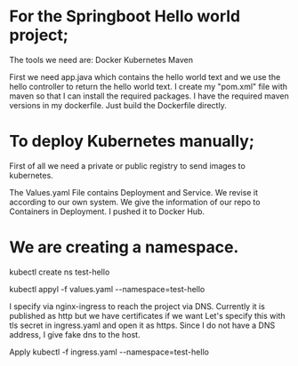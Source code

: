 # For the Springboot Hello world project;

The tools we need are:
Docker
Kubernetes
Maven

First we need app.java which contains the hello world text and we use the hello controller to return the hello world text.
I create my "pom.xml" file with maven so that I can install the required packages. I have the required maven versions in my dockerfile. Just build the Dockerfile directly.

# To deploy Kubernetes manually;

First of all we need a private or public registry to send images to kubernetes.

The Values.yaml File contains Deployment and Service. We revise it according to our own system. We give the information of our repo to Containers in Deployment.
I pushed it to Docker Hub.

# We are creating a namespace.

kubectl create ns test-hello

kubectl appyl -f values.yaml --namespace=test-hello


I specify via nginx-ingress to reach the project via DNS. Currently it is published as http but we have certificates if we want
 Let's specify this with tls secret in ingress.yaml and open it as https. Since I do not have a DNS address, I give fake dns to the host.

Apply kubectl -f ingress.yaml --namespace=test-hello
